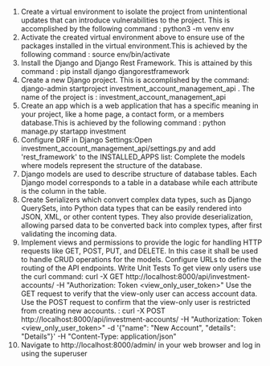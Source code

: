 1. Create a virtual environment to isolate the project from unintentional updates that can introduce vulnerabilities to the project. This is accomplished by the following command : python3 -m venv env
2. Activate the created virtual environment above to ensure use of the packages installed in the virtual environment.This is achieved by the following command : source env/bin/activate
3. Install the Django and Django Rest Framework. This is attained by this command : pip install django djangorestframework 
4. Create a new Django project. This is accomplished by the command: django-admin startproject investment_account_management_api .  The name of the project is : investment_account_management_api
5. Create an app which is a web application that has a specific meaning in your project, like a home page, a contact form, or a members database.This is achieved by the following command : python manage.py startapp investment
6. Configure DRF in Django Settings:Open investment_account_management_api/settings.py and add 'rest_framework' to the INSTALLED_APPS list:
Complete the models where models represent the structure of the database.
7. Django models are used to describe structure of database tables. Each Django model corresponds to a table in a database while each attribute is the column in the table.
8. Create Serializers which convert complex data types, such as Django QuerySets, into Python data types that can be easily rendered into JSON, XML, or other content types. They also provide deserialization, allowing parsed data to be converted back into complex types, after first validating the incoming data.
8. Implement views and permissions to provide the logic for handling HTTP requests like GET, POST, PUT, and DELETE. In this case it shall be used to handle CRUD operations for the models.
Configure URLs to define the routing of the API endpoints.
Write Unit Tests
To get view only users use the curl command: curl -X GET http://localhost:8000/api/investment-accounts/ -H "Authorization: Token <view_only_user_token>"   Use the GET request to verify that the view-only user can access account data.
Use the POST request to confirm that the view-only user is restricted from creating new accounts. : curl -X POST http://localhost:8000/api/investment-accounts/ -H "Authorization: Token <view_only_user_token>" -d '{"name": "New Account", "details": "Details"}' -H "Content-Type: application/json"
10. Navigate to http://localhost:8000/admin/ in your web browser and log in using the superuser


